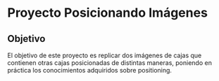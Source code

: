 # **Proyecto Posicionando Imágenes**

## **Objetivo**

El objetivo de este proyecto es replicar dos imágenes de cajas que contienen otras cajas posicionadas de distintas maneras, poniendo en práctica los conocimientos adquiridos sobre positioning.
